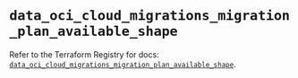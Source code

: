 # `data_oci_cloud_migrations_migration_plan_available_shape`

Refer to the Terraform Registry for docs: [`data_oci_cloud_migrations_migration_plan_available_shape`](https://registry.terraform.io/providers/oracle/oci/6.37.0/docs/data-sources/cloud_migrations_migration_plan_available_shape).
